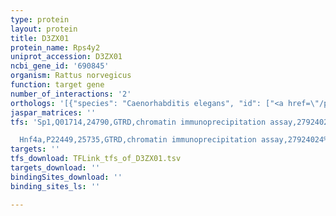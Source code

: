 ```yaml
---
type: protein
layout: protein
title: D3ZX01
protein_name: Rps4y2
uniprot_accession: D3ZX01
ncbi_gene_id: '690845'
organism: Rattus norvegicus
function: target gene
number_of_interactions: '2'
orthologs: '[{"species": "Caenorhabditis elegans", "id": ["<a href=\"/protein/q9n3x2\">Q9N3X2</a>"]}, {"species": "Drosophila melanogaster", "id": ["<a href=\"/protein/p41042\">P41042</a>"]}, {"species": "Saccharomyces cerevisiae", "id": ["<a href=\"/protein/p0cx35\">P0CX35</a>"]}]'
jaspar_matrices: ''
tfs: 'Sp1,Q01714,24790,GTRD,chromatin immunoprecipitation assay,27924024%5Buid%5D,No

  Hnf4a,P22449,25735,GTRD,chromatin immunoprecipitation assay,27924024%5Buid%5D,No'
targets: ''
tfs_download: TFLink_tfs_of_D3ZX01.tsv
targets_download: ''
bindingSites_download: ''
binding_sites_ls: ''

---
```

